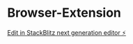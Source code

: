 # Browser-Extension

[Edit in StackBlitz next generation editor ⚡️](https://stackblitz.com/~/github.com/ajwwong/Browser-Extension)